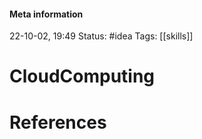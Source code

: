 #### Meta information
22-10-02, 19:49
Status: #idea
Tags: [[skills]]





# CloudComputing







# References
